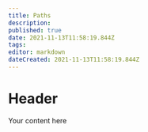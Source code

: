 ```yaml
---
title: Paths
description: 
published: true
date: 2021-11-13T11:58:19.844Z
tags: 
editor: markdown
dateCreated: 2021-11-13T11:58:19.844Z
---
```


# Header
Your content here